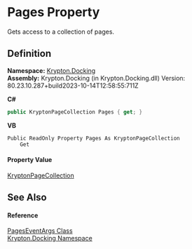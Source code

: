 # Pages Property


Gets access to a collection of pages.



## Definition
**Namespace:** <a href="98399376-cf41-9454-4b4d-4fab2ca20bc7.md">Krypton.Docking</a>  
**Assembly:** Krypton.Docking (in Krypton.Docking.dll) Version: 80.23.10.287+build2023-10-14T12:58:55:711Z

**C#**
``` C#
public KryptonPageCollection Pages { get; }
```
**VB**
``` VB
Public ReadOnly Property Pages As KryptonPageCollection
	Get
```



#### Property Value
<a href="aa191959-9fda-d1f2-d8e9-3912d7654c1c.md">KryptonPageCollection</a>

## See Also


#### Reference
<a href="16f1fabb-1199-103b-f109-c22005cd36bb.md">PagesEventArgs Class</a>  
<a href="98399376-cf41-9454-4b4d-4fab2ca20bc7.md">Krypton.Docking Namespace</a>  
